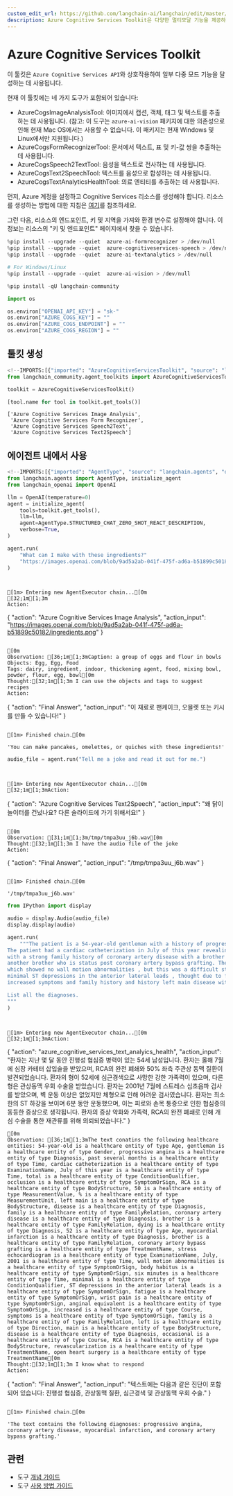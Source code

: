 ```yaml
---
custom_edit_url: https://github.com/langchain-ai/langchain/edit/master/docs/docs/integrations/tools/azure_cognitive_services.ipynb
description: Azure Cognitive Services Toolkit은 다양한 멀티모달 기능을 제공하는 API와 상호작용하는 도구 모음입니다.
---
```


# Azure Cognitive Services Toolkit

이 툴킷은 `Azure Cognitive Services API`와 상호작용하여 일부 다중 모드 기능을 달성하는 데 사용됩니다.

현재 이 툴킷에는 네 가지 도구가 포함되어 있습니다:
- AzureCogsImageAnalysisTool: 이미지에서 캡션, 객체, 태그 및 텍스트를 추출하는 데 사용됩니다. (참고: 이 도구는 `azure-ai-vision` 패키지에 대한 의존성으로 인해 현재 Mac OS에서는 사용할 수 없습니다. 이 패키지는 현재 Windows 및 Linux에서만 지원됩니다.)
- AzureCogsFormRecognizerTool: 문서에서 텍스트, 표 및 키-값 쌍을 추출하는 데 사용됩니다.
- AzureCogsSpeech2TextTool: 음성을 텍스트로 전사하는 데 사용됩니다.
- AzureCogsText2SpeechTool: 텍스트를 음성으로 합성하는 데 사용됩니다.
- AzureCogsTextAnalyticsHealthTool: 의료 엔티티를 추출하는 데 사용됩니다.

먼저, Azure 계정을 설정하고 Cognitive Services 리소스를 생성해야 합니다. 리소스를 생성하는 방법에 대한 지침은 [여기](https://docs.microsoft.com/en-us/azure/cognitive-services/cognitive-services-apis-create-account?tabs=multiservice%2Cwindows)를 참조하세요.

그런 다음, 리소스의 엔드포인트, 키 및 지역을 가져와 환경 변수로 설정해야 합니다. 이 정보는 리소스의 "키 및 엔드포인트" 페이지에서 찾을 수 있습니다.

```python
%pip install --upgrade --quiet  azure-ai-formrecognizer > /dev/null
%pip install --upgrade --quiet  azure-cognitiveservices-speech > /dev/null
%pip install --upgrade --quiet  azure-ai-textanalytics > /dev/null

# For Windows/Linux
%pip install --upgrade --quiet  azure-ai-vision > /dev/null
```


```python
%pip install -qU langchain-community
```


```python
import os

os.environ["OPENAI_API_KEY"] = "sk-"
os.environ["AZURE_COGS_KEY"] = ""
os.environ["AZURE_COGS_ENDPOINT"] = ""
os.environ["AZURE_COGS_REGION"] = ""
```


## 툴킷 생성

```python
<!--IMPORTS:[{"imported": "AzureCognitiveServicesToolkit", "source": "langchain_community.agent_toolkits", "docs": "https://api.python.langchain.com/en/latest/agent_toolkits/langchain_community.agent_toolkits.azure_cognitive_services.AzureCognitiveServicesToolkit.html", "title": "Azure Cognitive Services Toolkit"}]-->
from langchain_community.agent_toolkits import AzureCognitiveServicesToolkit

toolkit = AzureCognitiveServicesToolkit()
```


```python
[tool.name for tool in toolkit.get_tools()]
```


```output
['Azure Cognitive Services Image Analysis',
 'Azure Cognitive Services Form Recognizer',
 'Azure Cognitive Services Speech2Text',
 'Azure Cognitive Services Text2Speech']
```


## 에이전트 내에서 사용

```python
<!--IMPORTS:[{"imported": "AgentType", "source": "langchain.agents", "docs": "https://api.python.langchain.com/en/latest/agents/langchain.agents.agent_types.AgentType.html", "title": "Azure Cognitive Services Toolkit"}, {"imported": "initialize_agent", "source": "langchain.agents", "docs": "https://api.python.langchain.com/en/latest/agents/langchain.agents.initialize.initialize_agent.html", "title": "Azure Cognitive Services Toolkit"}, {"imported": "OpenAI", "source": "langchain_openai", "docs": "https://api.python.langchain.com/en/latest/llms/langchain_openai.llms.base.OpenAI.html", "title": "Azure Cognitive Services Toolkit"}]-->
from langchain.agents import AgentType, initialize_agent
from langchain_openai import OpenAI
```


```python
llm = OpenAI(temperature=0)
agent = initialize_agent(
    tools=toolkit.get_tools(),
    llm=llm,
    agent=AgentType.STRUCTURED_CHAT_ZERO_SHOT_REACT_DESCRIPTION,
    verbose=True,
)
```


```python
agent.run(
    "What can I make with these ingredients?"
    "https://images.openai.com/blob/9ad5a2ab-041f-475f-ad6a-b51899c50182/ingredients.png"
)
```

```output


[1m> Entering new AgentExecutor chain...[0m
[32;1m[1;3m
Action:
```

{
"action": "Azure Cognitive Services Image Analysis",
"action_input": "https://images.openai.com/blob/9ad5a2ab-041f-475f-ad6a-b51899c50182/ingredients.png"
}
```

[0m
Observation: [36;1m[1;3mCaption: a group of eggs and flour in bowls
Objects: Egg, Egg, Food
Tags: dairy, ingredient, indoor, thickening agent, food, mixing bowl, powder, flour, egg, bowl[0m
Thought:[32;1m[1;3m I can use the objects and tags to suggest recipes
Action:
```

{
"action": "Final Answer",
"action_input": "이 재료로 팬케이크, 오믈렛 또는 키시를 만들 수 있습니다!"
}
```[0m

[1m> Finished chain.[0m
```


```output
'You can make pancakes, omelettes, or quiches with these ingredients!'
```


```python
audio_file = agent.run("Tell me a joke and read it out for me.")
```

```output


[1m> Entering new AgentExecutor chain...[0m
[32;1m[1;3mAction:
```

{
"action": "Azure Cognitive Services Text2Speech",
"action_input": "왜 닭이 놀이터를 건넜나요? 다른 슬라이드에 가기 위해서요!"
}
```

[0m
Observation: [31;1m[1;3m/tmp/tmpa3uu_j6b.wav[0m
Thought:[32;1m[1;3m I have the audio file of the joke
Action:
```

{
"action": "Final Answer",
"action_input": "/tmp/tmpa3uu_j6b.wav"
}
```[0m

[1m> Finished chain.[0m
```


```output
'/tmp/tmpa3uu_j6b.wav'
```


```python
from IPython import display

audio = display.Audio(audio_file)
display.display(audio)
```


```python
agent.run(
    """The patient is a 54-year-old gentleman with a history of progressive angina over the past several months.
The patient had a cardiac catheterization in July of this year revealing total occlusion of the RCA and 50% left main disease ,
with a strong family history of coronary artery disease with a brother dying at the age of 52 from a myocardial infarction and
another brother who is status post coronary artery bypass grafting. The patient had a stress echocardiogram done on July , 2001 ,
which showed no wall motion abnormalities , but this was a difficult study due to body habitus. The patient went for six minutes with
minimal ST depressions in the anterior lateral leads , thought due to fatigue and wrist pain , his anginal equivalent. Due to the patient's
increased symptoms and family history and history left main disease with total occasional of his RCA was referred for revascularization with open heart surgery.

List all the diagnoses.
"""
)
```

```output


[1m> Entering new AgentExecutor chain...[0m
[32;1m[1;3mAction:
```

{
"action": "azure_cognitive_services_text_analyics_health",
"action_input": "환자는 지난 몇 달 동안 진행성 협심증 병력이 있는 54세 남성입니다. 환자는 올해 7월에 심장 카테터 삽입술을 받았으며, RCA의 완전 폐쇄와 50% 좌측 주관상 동맥 질환이 발견되었습니다. 환자의 형이 52세에 심근경색으로 사망한 강한 가족력이 있으며, 다른 형은 관상동맥 우회 수술을 받았습니다. 환자는 2001년 7월에 스트레스 심초음파 검사를 받았으며, 벽 운동 이상은 없었지만 체형으로 인해 어려운 검사였습니다. 환자는 최소한의 ST 하강을 보이며 6분 동안 운동했으며, 이는 피로와 손목 통증으로 인한 협심증의 동등한 증상으로 생각됩니다. 환자의 증상 악화와 가족력, RCA의 완전 폐쇄로 인해 개심 수술을 통한 재관류를 위해 의뢰되었습니다."
}
```
[0m
Observation: [36;1m[1;3mThe text conatins the following healthcare entities: 54-year-old is a healthcare entity of type Age, gentleman is a healthcare entity of type Gender, progressive angina is a healthcare entity of type Diagnosis, past several months is a healthcare entity of type Time, cardiac catheterization is a healthcare entity of type ExaminationName, July of this year is a healthcare entity of type Time, total is a healthcare entity of type ConditionQualifier, occlusion is a healthcare entity of type SymptomOrSign, RCA is a healthcare entity of type BodyStructure, 50 is a healthcare entity of type MeasurementValue, % is a healthcare entity of type MeasurementUnit, left main is a healthcare entity of type BodyStructure, disease is a healthcare entity of type Diagnosis, family is a healthcare entity of type FamilyRelation, coronary artery disease is a healthcare entity of type Diagnosis, brother is a healthcare entity of type FamilyRelation, dying is a healthcare entity of type Diagnosis, 52 is a healthcare entity of type Age, myocardial infarction is a healthcare entity of type Diagnosis, brother is a healthcare entity of type FamilyRelation, coronary artery bypass grafting is a healthcare entity of type TreatmentName, stress echocardiogram is a healthcare entity of type ExaminationName, July, 2001 is a healthcare entity of type Time, wall motion abnormalities is a healthcare entity of type SymptomOrSign, body habitus is a healthcare entity of type SymptomOrSign, six minutes is a healthcare entity of type Time, minimal is a healthcare entity of type ConditionQualifier, ST depressions in the anterior lateral leads is a healthcare entity of type SymptomOrSign, fatigue is a healthcare entity of type SymptomOrSign, wrist pain is a healthcare entity of type SymptomOrSign, anginal equivalent is a healthcare entity of type SymptomOrSign, increased is a healthcare entity of type Course, symptoms is a healthcare entity of type SymptomOrSign, family is a healthcare entity of type FamilyRelation, left is a healthcare entity of type Direction, main is a healthcare entity of type BodyStructure, disease is a healthcare entity of type Diagnosis, occasional is a healthcare entity of type Course, RCA is a healthcare entity of type BodyStructure, revascularization is a healthcare entity of type TreatmentName, open heart surgery is a healthcare entity of type TreatmentName[0m
Thought:[32;1m[1;3m I know what to respond
Action:
```

{
"action": "Final Answer",
"action_input": "텍스트에는 다음과 같은 진단이 포함되어 있습니다: 진행성 협심증, 관상동맥 질환, 심근경색 및 관상동맥 우회 수술."
}
```[0m

[1m> Finished chain.[0m
```


```output
'The text contains the following diagnoses: progressive angina, coronary artery disease, myocardial infarction, and coronary artery bypass grafting.'
```


## 관련

- 도구 [개념 가이드](/docs/concepts/#tools)
- 도구 [사용 방법 가이드](/docs/how_to/#tools)
